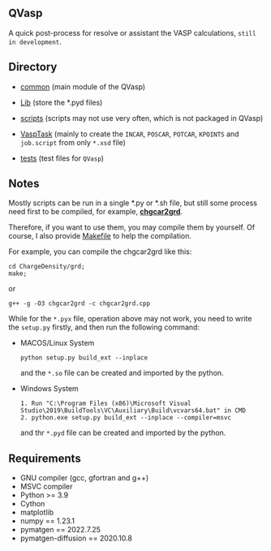 ## QVasp

A quick post-process for resolve or assistant the VASP calculations, `still in development`.

## Directory

* [common](common) (main module of the QVasp)

* [Lib](Lib) (store the *.pyd files)

* [scripts](../scripts) (scripts may not use very often, which is not packaged in QVasp)

* [VaspTask](../VaspTask) (mainly to create the `INCAR`, `POSCAR`, `POTCAR`, `KPOINTS` and `job.script` from
  only `*.xsd` file)

* [tests](../tests) (test files for `QVasp`)

## Notes

Mostly scripts can be run in a single *.py or *.sh file, but still some process need first to be compiled, for
example, [**chgcar2grd**](ChargeDensity/grd/chgcar2grd).

Therefore, if you want to use them, you may compile them by yourself. Of course, I also
provide [Makefile](ChargeDensity/grd/Makefile) to help the compilation.

For example, you can compile the chgcar2grd like this:

```
cd ChargeDensity/grd;
make;
```

or

```
g++ -g -O3 chgcar2grd -c chgcar2grd.cpp
```

While for the `*.pyx` file, operation above may not work, you need to write the `setup.py` firstly, and then run the
following command:

- MACOS/Linux System
    ```
    python setup.py build_ext --inplace
    ```
  and the `*.so` file can be created and imported by the python.


- Windows System
    ```
    1. Run "C:\Program Files (x86)\Microsoft Visual Studio\2019\BuildTools\VC\Auxiliary\Build\vcvars64.bat" in CMD
    2. python.exe setup.py build_ext --inplace --compiler=msvc
    ```
  and thr `*.pyd` file can be created and imported by the python.

## Requirements

* GNU compiler (gcc, gfortran and g++)
* MSVC compiler
* Python >= 3.9
* Cython
* matplotlib
* numpy == 1.23.1
* pymatgen == 2022.7.25
* pymatgen-diffusion == 2020.10.8




